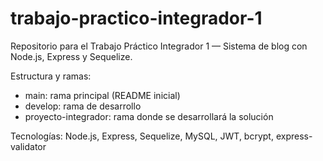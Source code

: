 # trabajo-practico-integrador-1

Repositorio para el Trabajo Práctico Integrador 1 — Sistema de blog con Node.js, Express y Sequelize.

Estructura y ramas:
- main: rama principal (README inicial)
- develop: rama de desarrollo
- proyecto-integrador: rama donde se desarrollará la solución

Tecnologías: Node.js, Express, Sequelize, MySQL, JWT, bcrypt, express-validator

